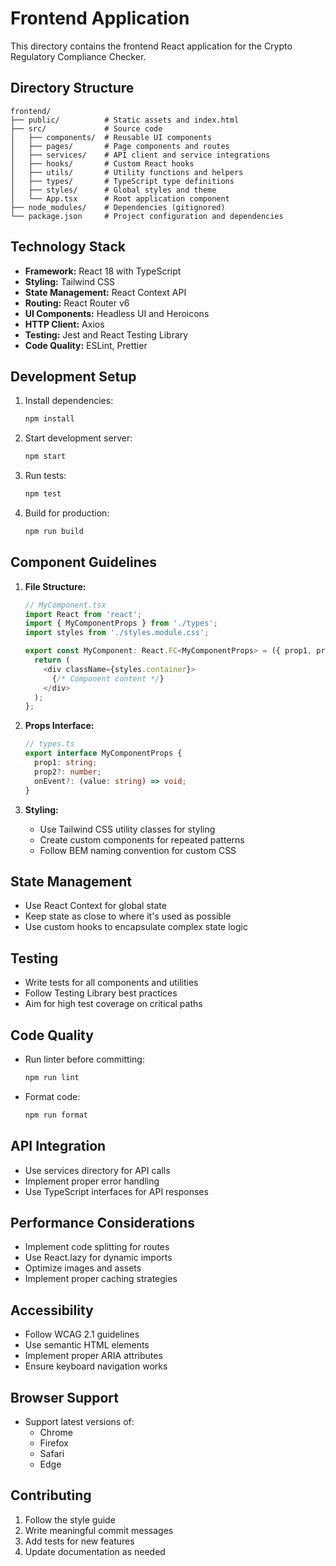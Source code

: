 # Frontend Application

This directory contains the frontend React application for the Crypto Regulatory Compliance Checker.

## Directory Structure

```
frontend/
├── public/          # Static assets and index.html
├── src/             # Source code
│   ├── components/  # Reusable UI components
│   ├── pages/       # Page components and routes
│   ├── services/    # API client and service integrations
│   ├── hooks/       # Custom React hooks
│   ├── utils/       # Utility functions and helpers
│   ├── types/       # TypeScript type definitions
│   ├── styles/      # Global styles and theme
│   └── App.tsx      # Root application component
├── node_modules/    # Dependencies (gitignored)
└── package.json     # Project configuration and dependencies
```

## Technology Stack

- **Framework:** React 18 with TypeScript
- **Styling:** Tailwind CSS
- **State Management:** React Context API
- **Routing:** React Router v6
- **UI Components:** Headless UI and Heroicons
- **HTTP Client:** Axios
- **Testing:** Jest and React Testing Library
- **Code Quality:** ESLint, Prettier

## Development Setup

1. Install dependencies:
   ```bash
   npm install
   ```

2. Start development server:
   ```bash
   npm start
   ```

3. Run tests:
   ```bash
   npm test
   ```

4. Build for production:
   ```bash
   npm run build
   ```

## Component Guidelines

1. **File Structure:**
   ```typescript
   // MyComponent.tsx
   import React from 'react';
   import { MyComponentProps } from './types';
   import styles from './styles.module.css';
   
   export const MyComponent: React.FC<MyComponentProps> = ({ prop1, prop2 }) => {
     return (
       <div className={styles.container}>
         {/* Component content */}
       </div>
     );
   };
   ```

2. **Props Interface:**
   ```typescript
   // types.ts
   export interface MyComponentProps {
     prop1: string;
     prop2?: number;
     onEvent?: (value: string) => void;
   }
   ```

3. **Styling:**
   - Use Tailwind CSS utility classes for styling
   - Create custom components for repeated patterns
   - Follow BEM naming convention for custom CSS

## State Management

- Use React Context for global state
- Keep state as close to where it's used as possible
- Use custom hooks to encapsulate complex state logic

## Testing

- Write tests for all components and utilities
- Follow Testing Library best practices
- Aim for high test coverage on critical paths

## Code Quality

- Run linter before committing:
  ```bash
  npm run lint
  ```

- Format code:
  ```bash
  npm run format
  ```

## API Integration

- Use services directory for API calls
- Implement proper error handling
- Use TypeScript interfaces for API responses

## Performance Considerations

- Implement code splitting for routes
- Use React.lazy for dynamic imports
- Optimize images and assets
- Implement proper caching strategies

## Accessibility

- Follow WCAG 2.1 guidelines
- Use semantic HTML elements
- Implement proper ARIA attributes
- Ensure keyboard navigation works

## Browser Support

- Support latest versions of:
  - Chrome
  - Firefox
  - Safari
  - Edge

## Contributing

1. Follow the style guide
2. Write meaningful commit messages
3. Add tests for new features
4. Update documentation as needed
